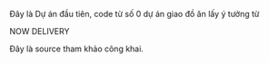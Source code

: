 Đây là Dự án đầu tiên, code từ số 0 dự án giao đồ ăn lấy ý tưởng từ 

NOW DELIVERY

Đây là source tham khảo công khai.